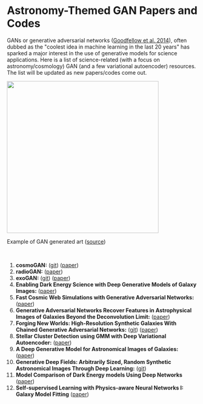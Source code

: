 # Astronomy-Themed GAN Papers and Codes

GANs or generative adversarial networks ([Goodfellow et al. 2014](https://arxiv.org/pdf/1406.2661.pdf)), often dubbed as the "coolest idea in machine learning in the last 20 years" has sparked a major interest in the use of generative models for science applications. Here is a list of science-related (with a focus on astronomy/cosmology) GAN (and a few variational autoencoder) resources. The list will be updated as new papers/codes come out. 

<img src="https://img.theculturetrip.com/1440x/smart/wp-content/uploads/2018/08/madame-de-belamy.jpg" width="400" height="400" />

Example of GAN generated art ([source](https://theculturetrip.com/north-america/usa/new-york/articles/first-auction-of-ai-generated-art-to-take-place-in-new-york))   

&nbsp;

1. **cosmoGAN:** ([git](https://github.com/MustafaMustafa/cosmoGAN)) ([paper](https://arxiv.org/pdf/1706.02390.pdf)) 
2. **radioGAN:** ([paper](https://arxiv.org/pdf/1906.03874.pdf))
3. **exoGAN:** ([git](https://github.com/ucl-exoplanets/ExoGAN_public)) ([paper](https://arxiv.org/abs/1806.02906))
4. **Enabling Dark Energy Science with Deep Generative Models of Galaxy Images:** ([paper](https://arxiv.org/abs/1609.05796))
5. **Fast Cosmic Web Simulations with Generative Adversarial Networks:** ([paper](https://arxiv.org/pdf/1801.09070.pdf))
6. **Generative Adversarial Networks Recover Features in Astrophysical Images of Galaxies Beyond the Deconvolution Limit:** ([paper](https://arxiv.org/pdf/1702.00403.pdf))
7. **Forging New Worlds: High-Resolution Synthetic Galaxies With Chained Generative Adversarial Networks:** ([git](https://github.com/levifussell/forging_new_worlds)) ([paper](https://arxiv.org/abs/1811.03081))
8. **Stellar Cluster Detection using GMM with Deep Variational Autoencoder:** ([paper](https://arxiv.org/pdf/1809.01434.pdf))
9. **A Deep Generative Model for Astronomical Images of Galaxies:** ([paper](https://www.researchgate.net/publication/310767074_A_deep_generative_model_for_astronomical_images_of_galaxies))
10. **Generative Deep Fields: Arbitrarily Sized, Random Synthetic Astronomical Images Through Deep Learning:** ([git](https://github.com/Smith42/XDF-GAN))
11. **Model Comparison of Dark Energy models Using Deep Networks** ([paper](https://arxiv.org/pdf/1907.00568.pdf))
12. **Self-supervised Learning with Physics-aware Neural Networks I: Galaxy Model Fitting** ([paper](https://arxiv.org/pdf/1907.03957.pdf))

